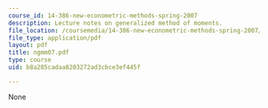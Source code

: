 ```yaml
---
course_id: 14-386-new-econometric-methods-spring-2007
description: Lecture notes on generalized method of moments.
file_location: /coursemedia/14-386-new-econometric-methods-spring-2007/b8a285cadaa8203272ad3cbce3ef445f_ngmm07.pdf
file_type: application/pdf
layout: pdf
title: ngmm07.pdf
type: course
uid: b8a285cadaa8203272ad3cbce3ef445f

---
```

None
